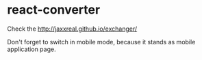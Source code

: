 # react-converter

Check the http://jaxxreal.github.io/exchanger/

Don't forget to switch in mobile mode, because it stands as mobile application page.